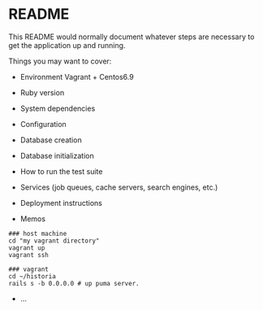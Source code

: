 # README

This README would normally document whatever steps are necessary to get the
application up and running.

Things you may want to cover:

* Environment
Vagrant + Centos6.9

* Ruby version

* System dependencies

* Configuration

* Database creation

* Database initialization

* How to run the test suite

* Services (job queues, cache servers, search engines, etc.)

* Deployment instructions

* Memos

```shell
### host machine
cd "my vagrant directory"
vagrant up
vagrant ssh

### vagrant
cd ~/historia
rails s -b 0.0.0.0 # up puma server.
```

* ...
